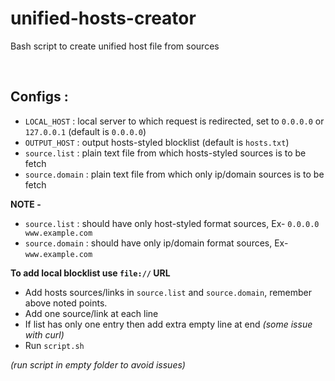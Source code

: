 
# unified-hosts-creator
Bash script to create unified host file from sources

<br>

## Configs :

- `LOCAL_HOST` : local server to which request is redirected, set to `0.0.0.0` or `127.0.0.1` (default is `0.0.0.0`)
- `OUTPUT_HOST` : output hosts-styled blocklist (default is `hosts.txt`)
- `source.list` : plain text file from which hosts-styled sources is to be fetch
- `source.domain` : plain text file from which only ip/domain sources is to be fetch

**NOTE -**
- `source.list` : should have only host-styled format sources, Ex- `0.0.0.0 www.example.com`
- `source.domain` : should have only ip/domain format sources, Ex- `www.example.com`

**To add local blocklist use `file://` URL**

- Add hosts sources/links in `source.list` and `source.domain`, remember above noted points.
- Add one source/link at each line
- If list has only one entry then add extra empty line at end *(some issue with curl)*
- Run `script.sh`

*(run script in empty folder to avoid issues)*
